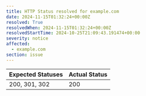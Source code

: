 ```yaml
---
title: HTTP Status resolved for example.com
date: 2024-11-15T01:32:24+00:00Z
resolved: True
resolvedWhen: 2024-11-15T01:32:24+00:00Z
resolvedStartTime: 2024-10-25T21:09:43.191474+00:00
severity: notice
affected:
  - example.com
section: issue
---
```


| Expected Statuses | Actual Status  |
|-------------------|----------------|
| 200, 301, 302 | 200 |
